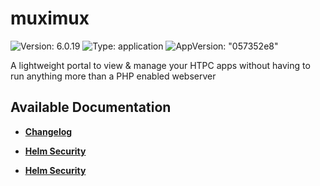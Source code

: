 # muximux

![Version: 6.0.19](https://img.shields.io/badge/Version-6.0.19-informational?style=flat-square) ![Type: application](https://img.shields.io/badge/Type-application-informational?style=flat-square) ![AppVersion: "057352e8"](https://img.shields.io/badge/AppVersion-"057352e8"-informational?style=flat-square)

A lightweight portal to view & manage your HTPC apps without having to run anything more than a PHP enabled webserver

## Available Documentation

- [**Changelog**](CHANGELOG)

- [**Helm Security**](container-security)

- [**Helm Security**](helm-security)

